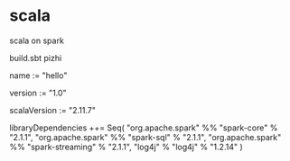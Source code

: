 # scala
scala on spark

build.sbt pizhi

name := "hello"

version := "1.0"

scalaVersion := "2.11.7"

libraryDependencies ++= Seq(
  "org.apache.spark" %% "spark-core" % "2.1.1",
  "org.apache.spark" %% "spark-sql" % "2.1.1",
  "org.apache.spark" %% "spark-streaming" % "2.1.1",
  "log4j" % "log4j" % "1.2.14"
)

